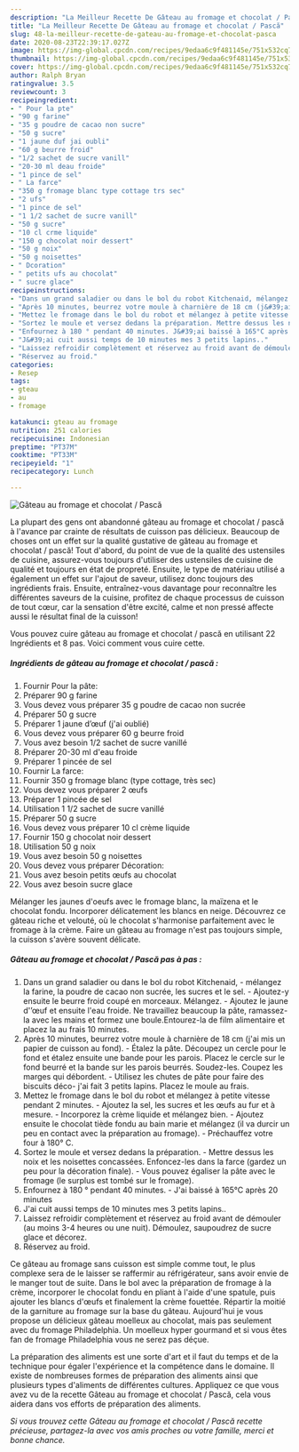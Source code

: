 ```yaml
---
description: "La Meilleur Recette De Gâteau au fromage et chocolat / Pască"
title: "La Meilleur Recette De Gâteau au fromage et chocolat / Pască"
slug: 48-la-meilleur-recette-de-gateau-au-fromage-et-chocolat-pasca
date: 2020-08-23T22:39:17.027Z
image: https://img-global.cpcdn.com/recipes/9edaa6c9f481145e/751x532cq70/gateau-au-fromage-et-chocolat-pasca-photo-principale-de-la-recette.jpg
thumbnail: https://img-global.cpcdn.com/recipes/9edaa6c9f481145e/751x532cq70/gateau-au-fromage-et-chocolat-pasca-photo-principale-de-la-recette.jpg
cover: https://img-global.cpcdn.com/recipes/9edaa6c9f481145e/751x532cq70/gateau-au-fromage-et-chocolat-pasca-photo-principale-de-la-recette.jpg
author: Ralph Bryan
ratingvalue: 3.5
reviewcount: 3
recipeingredient:
- " Pour la pte"
- "90 g farine"
- "35 g poudre de cacao non sucre"
- "50 g sucre"
- "1 jaune duf jai oubli"
- "60 g beurre froid"
- "1/2 sachet de sucre vanill"
- "20-30 ml deau froide"
- "1 pince de sel"
- " La farce"
- "350 g fromage blanc type cottage trs sec"
- "2 ufs"
- "1 pince de sel"
- "1 1/2 sachet de sucre vanill"
- "50 g sucre"
- "10 cl crme liquide"
- "150 g chocolat noir dessert"
- "50 g noix"
- "50 g noisettes"
- " Dcoration"
- " petits ufs au chocolat"
- " sucre glace"
recipeinstructions:
- "Dans un grand saladier ou dans le bol du robot Kitchenaid, mélangez la farine, la poudre de cacao non sucrée, les sucres et le sel. Ajoutez-y ensuite le beurre froid coupé en morceaux. Mélangez. Ajoutez le jaune d&#39;’œuf et ensuite l&#39;eau froide. Ne travaillez beaucoup la pâte, ramassez-la avec les mains et formez une boule.Entourez-la de film alimentaire et placez la au frais 10 minutes."
- "Après 10 minutes, beurrez votre moule à charnière de 18 cm (j&#39;ai mis un papier de cuisson au fond). Étalez la pâte. Découpez un cercle pour le fond et étalez ensuite une bande pour les parois. Placez le cercle sur le fond beurré et la bande sur les parois beurrés. Soudez-les. Coupez les marges qui débordent. Utilisez les chutes de pâte pour faire des biscuits déco- j&#39;ai fait 3 petits lapins. Placez le moule au frais."
- "Mettez le fromage dans le bol du robot et mélangez à petite vitesse pendant 2 minutes. Ajoutez la sel, les sucres et les œufs au fur et à mesure. Incorporez la crème liquide et mélangez bien. Ajoutez ensuite le chocolat tiède fondu au bain marie et mélangez (il va durcir un peu en contact avec la préparation au fromage). Préchauffez votre four à 180° C."
- "Sortez le moule et versez dedans la préparation. Mettre dessus les noix et les noisettes concassées. Enfoncez-les dans la farce (gardez un peu pour la décoration finale). Vous pouvez égaliser la pâte avec le fromage (le surplus est tombé sur le fromage)."
- "Enfournez à 180 ° pendant 40 minutes. J&#39;ai baissé à 165°C après 20 minutes"
- "J&#39;ai cuit aussi temps de 10 minutes mes 3 petits lapins.."
- "Laissez refroidir complètement et réservez au froid avant de démouler (au moins 3-4 heures ou une nuit). Démoulez, saupoudrez de sucre glace et décorez."
- "Réservez au froid."
categories:
- Resep
tags:
- gteau
- au
- fromage

katakunci: gteau au fromage 
nutrition: 251 calories
recipecuisine: Indonesian
preptime: "PT37M"
cooktime: "PT33M"
recipeyield: "1"
recipecategory: Lunch

---
```



![Gâteau au fromage et chocolat / Pască](https://img-global.cpcdn.com/recipes/9edaa6c9f481145e/751x532cq70/gateau-au-fromage-et-chocolat-pasca-photo-principale-de-la-recette.jpg)

La plupart des gens ont abandonné gâteau au fromage et chocolat / pască à l'avance par crainte de résultats de cuisson pas délicieux. Beaucoup de choses ont un effet sur la qualité gustative de gâteau au fromage et chocolat / pască! Tout d'abord, du point de vue de la qualité des ustensiles de cuisine, assurez-vous toujours d'utiliser des ustensiles de cuisine de qualité et toujours en état de propreté. Ensuite, le type de matériau utilisé a également un effet sur l'ajout de saveur, utilisez donc toujours des ingrédients frais. Ensuite, entraînez-vous davantage pour reconnaître les différentes saveurs de la cuisine, profitez de chaque processus de cuisson de tout cœur, car la sensation d'être excité, calme et non pressé affecte aussi le résultat final de la cuisson!

<!--inarticleads1-->

Vous pouvez cuire gâteau au fromage et chocolat / pască en utilisant 22 Ingrédients et 8 pas. Voici comment vous cuire cette.

##### Ingrédients de gâteau au fromage et chocolat / pască :

1. Fournir  Pour la pâte:
1. Préparer 90 g farine
1. Vous devez vous préparer 35 g poudre de cacao non sucrée
1. Préparer 50 g sucre
1. Préparer 1 jaune d’œuf (j&#39;ai oublié)
1. Vous devez vous préparer 60 g beurre froid
1. Vous avez besoin 1/2 sachet de sucre vanillé
1. Préparer 20-30 ml d&#39;eau froide
1. Préparer 1 pincée de sel
1. Fournir  La farce:
1. Fournir 350 g fromage blanc (type cottage, très sec)
1. Vous devez vous préparer 2 œufs
1. Préparer 1 pincée de sel
1. Utilisation 1 1/2 sachet de sucre vanillé
1. Préparer 50 g sucre
1. Vous devez vous préparer 10 cl crème liquide
1. Fournir 150 g chocolat noir dessert
1. Utilisation 50 g noix
1. Vous avez besoin 50 g noisettes
1. Vous devez vous préparer  Décoration:
1. Vous avez besoin  petits œufs au chocolat
1. Vous avez besoin  sucre glace


Mélanger les jaunes d&#39;oeufs avec le fromage blanc, la maïzena et le chocolat fondu. Incorporer délicatement les blancs en neige. Découvrez ce gâteau riche et velouté, où le chocolat s&#39;harmonise parfaitement avec le fromage à la crème. Faire un gâteau au fromage n&#39;est pas toujours simple, la cuisson s&#39;avère souvent délicate. 

<!--inarticleads2-->

##### Gâteau au fromage et chocolat / Pască pas à pas :

1. Dans un grand saladier ou dans le bol du robot Kitchenaid, - mélangez la farine, la poudre de cacao non sucrée, les sucres et le sel. - Ajoutez-y ensuite le beurre froid coupé en morceaux. Mélangez. - Ajoutez le jaune d&#39;’œuf et ensuite l&#39;eau froide. Ne travaillez beaucoup la pâte, ramassez-la avec les mains et formez une boule.Entourez-la de film alimentaire et placez la au frais 10 minutes.
1. Après 10 minutes, beurrez votre moule à charnière de 18 cm (j&#39;ai mis un papier de cuisson au fond). - Étalez la pâte. Découpez un cercle pour le fond et étalez ensuite une bande pour les parois. Placez le cercle sur le fond beurré et la bande sur les parois beurrés. Soudez-les. Coupez les marges qui débordent. - Utilisez les chutes de pâte pour faire des biscuits déco- j&#39;ai fait 3 petits lapins. Placez le moule au frais.
1. Mettez le fromage dans le bol du robot et mélangez à petite vitesse pendant 2 minutes. - Ajoutez la sel, les sucres et les œufs au fur et à mesure. - Incorporez la crème liquide et mélangez bien. - Ajoutez ensuite le chocolat tiède fondu au bain marie et mélangez (il va durcir un peu en contact avec la préparation au fromage). - Préchauffez votre four à 180° C.
1. Sortez le moule et versez dedans la préparation. - Mettre dessus les noix et les noisettes concassées. Enfoncez-les dans la farce (gardez un peu pour la décoration finale). - Vous pouvez égaliser la pâte avec le fromage (le surplus est tombé sur le fromage).
1. Enfournez à 180 ° pendant 40 minutes. - J&#39;ai baissé à 165°C après 20 minutes
1. J&#39;ai cuit aussi temps de 10 minutes mes 3 petits lapins..
1. Laissez refroidir complètement et réservez au froid avant de démouler (au moins 3-4 heures ou une nuit). Démoulez, saupoudrez de sucre glace et décorez.
1. Réservez au froid.


Ce gâteau au fromage sans cuisson est simple comme tout, le plus complexe sera de le laisser se raffermir au réfrigérateur, sans avoir envie de le manger tout de suite. Dans le bol avec la préparation de fromage à la crème, incorporer le chocolat fondu en pliant à l&#39;aide d&#39;une spatule, puis ajouter les blancs d&#39;œufs et finalement la crème fouettée. Répartir la moitié de la garniture au fromage sur la base du gâteau. Aujourd&#39;hui je vous propose un délicieux gâteau moelleux au chocolat, mais pas seulement avec du fromage Philadelphia. Un moelleux hyper gourmand et si vous êtes fan de fromage Philadelphia vous ne serez pas déçue. 

<!--inarticleads1-->

<p>
La préparation des aliments est une sorte d'art et il faut du temps et de la technique pour égaler l'expérience et la compétence dans le domaine. Il existe de nombreuses formes de préparation des aliments ainsi que plusieurs types d'aliments de différentes cultures. Appliquez ce que vous avez vu de la recette Gâteau au fromage et chocolat / Pască, cela vous aidera dans vos efforts de préparation des aliments.
</p>

<p>
<i>Si vous trouvez cette Gâteau au fromage et chocolat / Pască recette précieuse, partagez-la avec vos amis proches ou votre famille, merci et bonne chance.</i>
</p>
